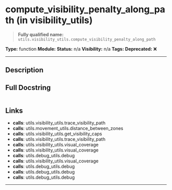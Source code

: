 # compute_visibility_penalty_along_path (in visibility_utils)
> **Fully qualified name:** `utils.visibility_utils.compute_visibility_penalty_along_path`

**Type:** function
**Module:** 
**Status:** n/a
**Visibility:** n/a
**Tags:** 
**Deprecated:** ❌

---

## Description


## Full Docstring
```

```

## Links
- **calls**: utils.visibility_utils.trace_visibility_path
- **calls**: utils.movement_utils.distance_between_zones
- **calls**: utils.visibility_utils.get_visibility_caps
- **calls**: utils.visibility_utils.trace_visibility_path
- **calls**: utils.visibility_utils.visual_coverage
- **calls**: utils.visibility_utils.visual_coverage
- **calls**: utils.debug_utils.debug
- **calls**: utils.visibility_utils.visual_coverage
- **calls**: utils.debug_utils.debug
- **calls**: utils.debug_utils.debug
- **calls**: utils.debug_utils.debug


---
